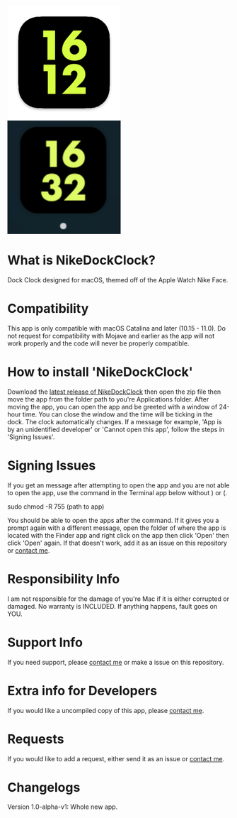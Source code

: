 <img src="clockicon.png" width="256"> <img src="Screen Shot 2021-04-04 at 4.32.46 pm.png" width="256">
# What is NikeDockClock?
Dock Clock designed for macOS, themed off of the Apple Watch Nike Face.
# Compatibility
This app is only compatible with macOS Catalina and later (10.15 - 11.0). Do not request for compatibility with Mojave and earlier as the app will not work properly and the code will never be properly compatible.
# How to install 'NikeDockClock'
Download the [latest release of NikeDockClock](https://github.com/Hanly-Wijaya/NikeDockClock/releases/tag/1.0-alpha-v1) then open the zip file then move the app from the folder path to you're Applications folder. After moving the app, you can open the app and be greeted with a window of 24-hour time. You can close the window and the time will be ticking in the dock. The clock automatically changes. If a message for example, 'App is by an unidentified developer' or 'Cannot open this app', follow the steps in 'Signing Issues'.
# Signing Issues
If you get an message after attempting to open the app and you are not able to open the app, use the command in the Terminal app below without ) or (.

sudo chmod -R 755 (path to app) 

You should be able to open the apps after the command. If it gives you a prompt again with a different message, open the folder of where the app is located with the Finder app and right click on the app then click 'Open' then click 'Open' again. If that doesn't work, add it as an issue on this repository or [contact me](mailto:m4halgita@yahoo.com).
# Responsibility Info
I am not responsible for the damage of you're Mac if it is either corrupted or damaged. No warranty is INCLUDED. If anything happens, fault goes on YOU.
# Support Info
If you need support, please [contact me](mailto:m4halgita@yahoo.com) or make a issue on this repository.
# Extra info for Developers
If you would like a uncompiled copy of this app, please [contact me](mailto:m4halgita@yahoo.com).
# Requests
If you would like to add a request, either send it as an issue or [contact me](mailto:m4halgita@yahoo.com).
# Changelogs
Version 1.0-alpha-v1: Whole new app.
